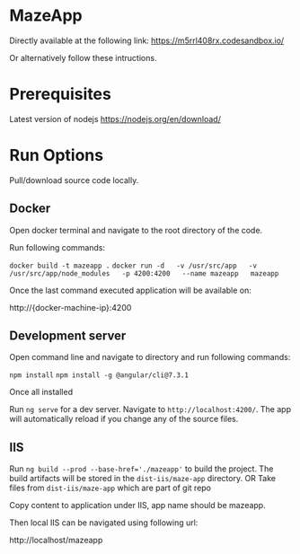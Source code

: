 # MazeApp

Directly available at the following link:
https://m5rrl408rx.codesandbox.io/

Or alternatively follow these intructions.

# Prerequisites

Latest version of nodejs
https://nodejs.org/en/download/

# Run Options

Pull/download source code locally.

## Docker

Open docker terminal and navigate to the root directory of the code.

Run following commands:

`docker build -t mazeapp .`
`docker run -d   -v /usr/src/app   -v /usr/src/app/node_modules   -p 4200:4200   --name mazeapp   mazeapp`

Once the last command executed application will be available on:

http://{docker-machine-ip}:4200

## Development server

Open command line and navigate to directory and run following commands:

`npm install`
`npm install -g @angular/cli@7.3.1`

Once all installed

Run `ng serve` for a dev server. Navigate to `http://localhost:4200/`. The app will automatically reload if you change any of the source files.

## IIS

Run `ng build --prod --base-href='./mazeapp'` to build the project. 
The build artifacts will be stored in the `dist-iis/maze-app` directory.
OR
Take files from `dist-iis/maze-app` which are part of git repo

Copy content to application under IIS, app name should be mazeapp.

Then local IIS can be navigated using following url:

http://localhost/mazeapp
